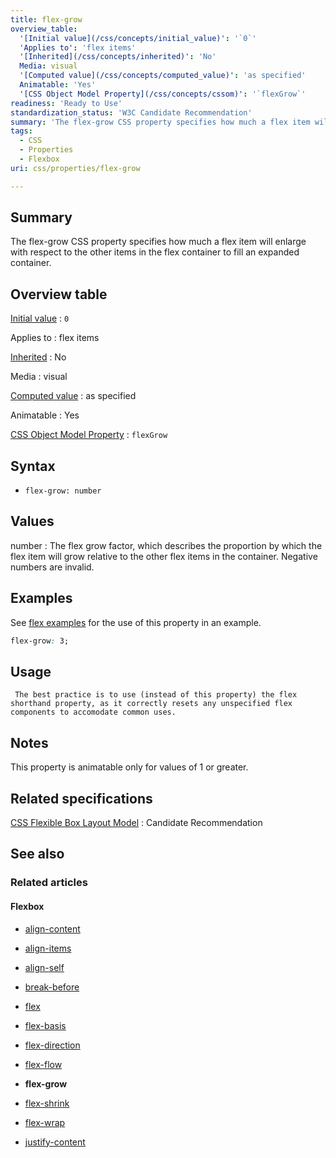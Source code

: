 ```yaml
---
title: flex-grow
overview_table:
  '[Initial value](/css/concepts/initial_value)': '`0`'
  'Applies to': 'flex items'
  '[Inherited](/css/concepts/inherited)': 'No'
  Media: visual
  '[Computed value](/css/concepts/computed_value)': 'as specified'
  Animatable: 'Yes'
  '[CSS Object Model Property](/css/concepts/cssom)': '`flexGrow`'
readiness: 'Ready to Use'
standardization_status: 'W3C Candidate Recommendation'
summary: 'The flex-grow CSS property specifies how much a flex item will enlarge with respect to the other items in the flex container to fill an expanded container.'
tags:
  - CSS
  - Properties
  - Flexbox
uri: css/properties/flex-grow

---
```

## <span>Summary</span>

The flex-grow CSS property specifies how much a flex item will enlarge with respect to the other items in the flex container to fill an expanded container.

## <span>Overview table</span>

[Initial value](/css/concepts/initial_value)
:   `0`

Applies to
:   flex items

[Inherited](/css/concepts/inherited)
:   No

Media
:   visual

[Computed value](/css/concepts/computed_value)
:   as specified

Animatable
:   Yes

[CSS Object Model Property](/css/concepts/cssom)
:   `flexGrow`

## <span>Syntax</span>

-   `flex-grow: number`

## <span>Values</span>

number
:   The flex grow factor, which describes the proportion by which the flex item will grow relative to the other flex items in the container. Negative numbers are invalid.

## <span>Examples</span>

See [flex examples](/css/properties/flex#Examples) for the use of this property in an example.

``` css
flex-grow: 3;
```

## <span>Usage</span>

     The best practice is to use (instead of this property) the flex shorthand property, as it correctly resets any unspecified flex components to accomodate common uses.

## <span>Notes</span>

This property is animatable only for values of 1 or greater.

## <span>Related specifications</span>

[CSS Flexible Box Layout Model](http://dev.w3.org/csswg/css-flexbox/#flex-grow)
:   Candidate Recommendation

## <span>See also</span>

### <span>Related articles</span>

#### <span>Flexbox</span>

-   [align-content](/css/properties/align-content)

-   [align-items](/css/properties/align-items)

-   [align-self](/css/properties/align-self)

-   [break-before](/css/properties/break-before)

-   [flex](/css/properties/flex)

-   [flex-basis](/css/properties/flex-basis)

-   [flex-direction](/css/properties/flex-direction)

-   [flex-flow](/css/properties/flex-flow)

-   **flex-grow**

-   [flex-shrink](/css/properties/flex-shrink)

-   [flex-wrap](/css/properties/flex-wrap)

-   [justify-content](/css/properties/justify-content)
